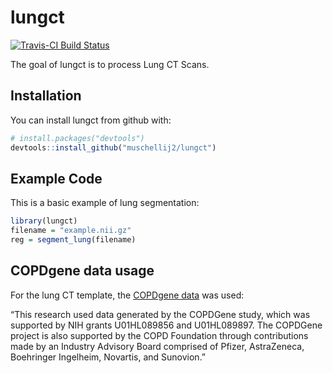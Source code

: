 
<!-- README.md is generated from README.Rmd. Please edit that file -->

# lungct

[![Travis-CI Build
Status](https://travis-ci.org/muschellij2/lungct.svg?branch=master)](https://travis-ci.org/muschellij2/lungct)

The goal of lungct is to process Lung CT Scans.

## Installation

You can install lungct from github with:

``` r
# install.packages("devtools")
devtools::install_github("muschellij2/lungct")
```

## Example Code

This is a basic example of lung segmentation:

``` r
library(lungct)
filename = "example.nii.gz"
reg = segment_lung(filename)
```

## COPDgene data usage

For the lung CT template, the [COPDgene data](http://www.copdgene.org/)
was used:

“This research used data generated by the COPDGene study, which was
supported by NIH grants U01HL089856 and U01HL089897. The COPDGene
project is also supported by the COPD Foundation through contributions
made by an Industry Advisory Board comprised of Pfizer, AstraZeneca,
Boehringer Ingelheim, Novartis, and Sunovion.”
